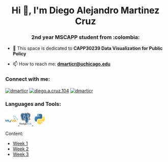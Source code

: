 <h1 align="center">Hi 👋, I'm Diego Alejandro Martinez Cruz</h1>
<h3 align="center">2nd year MSCAPP student from :colombia: </h3>

- 🌱 This space is dedicated to **CAPP30239 Data Visualization for Public Policy**

- 📫 How to reach me: **dmarticr@uchicago.edu**

<h3 align="left">Connect with me:</h3>
<p align="left">
<a href="https://twitter.com/dmarticr" target="blank"><img align="center" src="https://raw.githubusercontent.com/rahuldkjain/github-profile-readme-generator/master/src/images/icons/Social/twitter.svg" alt="dmarticr" height="30" width="40" /></a>
<a href="https://fb.com/diego.a.cruz.104" target="blank"><img align="center" src="https://raw.githubusercontent.com/rahuldkjain/github-profile-readme-generator/master/src/images/icons/Social/facebook.svg" alt="diego.a.cruz.104" height="30" width="40" /></a>
<a href="https://instagram.com/dmarticr" target="blank"><img align="center" src="https://raw.githubusercontent.com/rahuldkjain/github-profile-readme-generator/master/src/images/icons/Social/instagram.svg" alt="dmarticr" height="30" width="40" /></a>
</p>

<h3 align="left">Languages and Tools:</h3>
<p align="left"> <a href="https://www.mysql.com/" target="_blank" rel="noreferrer"> <img src="https://raw.githubusercontent.com/devicons/devicon/master/icons/mysql/mysql-original-wordmark.svg" alt="mysql" width="40" height="40"/> </a> <a href="https://www.postgresql.org" target="_blank" rel="noreferrer"> <img src="https://raw.githubusercontent.com/devicons/devicon/master/icons/postgresql/postgresql-original-wordmark.svg" alt="postgresql" width="40" height="40"/> </a> <a href="https://www.python.org" target="_blank" rel="noreferrer"> <img src="https://raw.githubusercontent.com/devicons/devicon/master/icons/python/python-original.svg" alt="python" width="40" height="40"/> </a> </p>

Content:

* [Week 1](https://github.com/dmarticr/CAPP30239_FA22/tree/main/week_01) 
* [Week 2](https://github.com/dmarticr/CAPP30239_FA22/tree/main/week_02)
* [Week 3](https://github.com/dmarticr/CAPP30239_FA22/tree/main/week_03)

